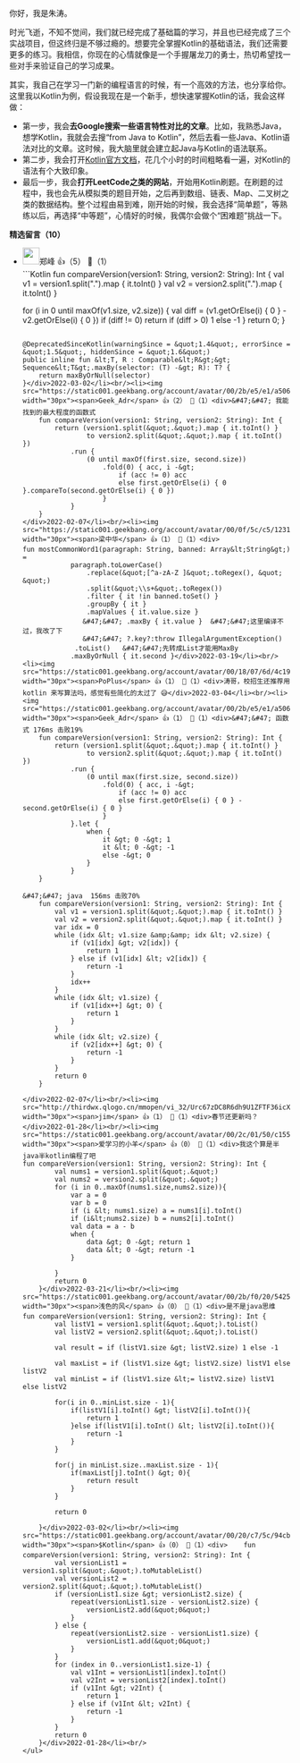 你好，我是朱涛。

时光飞逝，不知不觉间，我们就已经完成了基础篇的学习，并且也已经完成了三个实战项目，但这终归是不够过瘾的。想要完全掌握Kotlin的基础语法，我们还需要更多的练习。我相信，你现在的心情就像是一个手握屠龙刀的勇士，热切希望找一些对手来验证自己的学习成果。

其实，我自己在学习一门新的编程语言的时候，有一个高效的方法，也分享给你。这里我以Kotlin为例，假设我现在是一个新手，想快速掌握Kotlin的话，我会这样做：

- 第一步，我会**去Google搜索一些语言特性对比的文章**。比如，我熟悉Java，想学Kotlin，我就会去搜“from Java to Kotlin”，然后去看一些Java、Kotlin语法对比的文章。这时候，我大脑里就会建立起Java与Kotlin的语法联系。
- 第二步，我会打开[Kotlin官方文档](https://kotlinlang.org/docs/basic-syntax.html)，花几个小时的时间粗略看一遍，对Kotlin的语法有个大致印象。
- 最后一步，我会**打开LeetCode之类的网站**，开始用Kotlin刷题。在刷题的过程中，我也会先从模拟类的题目开始，之后再到数组、链表、Map、二叉树之类的数据结构。整个过程由易到难，刚开始的时候，我会选择“简单题”，等熟练以后，再选择“中等题”，心情好的时候，我偶尔会做个“困难题”挑战一下。
<div><strong>精选留言（10）</strong></div><ul>
<li><img src="https://static001.geekbang.org/account/avatar/00/10/f9/c5/95b97dfa.jpg" width="30px"><span>郑峰</span> 👍（5） 💬（1）<div>```Kotlin
fun compareVersion(version1: String, version2: String): Int {
  val v1 = version1.split(&quot;.&quot;).map { it.toInt() }
  val v2 = version2.split(&quot;.&quot;).map { it.toInt() }

  for (i in 0 until maxOf(v1.size, v2.size)) {
    val diff = (v1.getOrElse(i) { 0 } - v2.getOrElse(i) { 0 })
    if (diff != 0) return if (diff &gt; 0) 1 else -1
  }
  return 0;
}

```</div>2022-01-30</li><br/><li><img src="https://static001.geekbang.org/account/avatar/00/14/71/c1/cbc55e06.jpg" width="30px"><span>白乾涛</span> 👍（2） 💬（2）<div>我知道为啥找不到 maxBy 了，估计是因为这个方法在 1.6 版本中隐藏了

@DeprecatedSinceKotlin(warningSince = &quot;1.4&quot;, errorSince = &quot;1.5&quot;, hiddenSince = &quot;1.6&quot;)
public inline fun &lt;T, R : Comparable&lt;R&gt;&gt; Sequence&lt;T&gt;.maxBy(selector: (T) -&gt; R): T? {
    return maxByOrNull(selector)
}</div>2022-03-02</li><br/><li><img src="https://static001.geekbang.org/account/avatar/00/2b/e5/e1/a5064f88.jpg" width="30px"><span>Geek_Adr</span> 👍（2） 💬（1）<div>&#47;&#47; 我能找到的最大程度的函数式
    fun compareVersion(version1: String, version2: String): Int {
        return (version1.split(&quot;.&quot;).map { it.toInt() }
                to version2.split(&quot;.&quot;).map { it.toInt() })
            .run {
                (0 until maxOf(first.size, second.size))
                    .fold(0) { acc, i -&gt;
                        if (acc != 0) acc
                        else first.getOrElse(i) { 0 }.compareTo(second.getOrElse(i) { 0 })
                    }
            }
    }
</div>2022-02-07</li><br/><li><img src="https://static001.geekbang.org/account/avatar/00/0f/5c/c5/1231d633.jpg" width="30px"><span>梁中华</span> 👍（1） 💬（1）<div>
fun mostCommonWord1(paragraph: String, banned: Array&lt;String&gt;) =
            paragraph.toLowerCase()
                .replace(&quot;[^a-zA-Z ]&quot;.toRegex(), &quot; &quot;)
                .split(&quot;\\s+&quot;.toRegex())
                .filter { it !in banned.toSet() }
                .groupBy { it }
                .mapValues { it.value.size }
               &#47;&#47; .maxBy { it.value }  &#47;&#47;这里编译不过，我改了下
               &#47;&#47; ?.key?:throw IllegalArgumentException()
             .toList()   &#47;&#47;先转成List才能用MaxBy
            .maxByOrNull { it.second }</div>2022-03-19</li><br/><li><img src="https://static001.geekbang.org/account/avatar/00/18/07/6d/4c1909be.jpg" width="30px"><span>PoPlus</span> 👍（1） 💬（1）<div>涛哥，校招生还推荐用 kotlin 来写算法吗，感觉有些简化的太过了 😅</div>2022-03-04</li><br/><li><img src="https://static001.geekbang.org/account/avatar/00/2b/e5/e1/a5064f88.jpg" width="30px"><span>Geek_Adr</span> 👍（1） 💬（1）<div>&#47;&#47; 函数式 176ms 击败19%
    fun compareVersion(version1: String, version2: String): Int {
        return (version1.split(&quot;.&quot;).map { it.toInt() }
                to version2.split(&quot;.&quot;).map { it.toInt() })
            .run {
                (0 until max(first.size, second.size))
                    .fold(0) { acc, i -&gt;
                        if (acc != 0) acc 
                        else first.getOrElse(i) { 0 } - second.getOrElse(i) { 0 }
                    }
            }.let {
                when {
                    it &gt; 0 -&gt; 1
                    it &lt; 0 -&gt; -1
                    else -&gt; 0
                }
            }
    }

&#47;&#47; java  156ms 击败70%
    fun compareVersion(version1: String, version2: String): Int {
        val v1 = version1.split(&quot;.&quot;).map { it.toInt() }
        val v2 = version2.split(&quot;.&quot;).map { it.toInt() }
        var idx = 0
        while (idx &lt; v1.size &amp;&amp; idx &lt; v2.size) {
            if (v1[idx] &gt; v2[idx]) {
                return 1
            } else if (v1[idx] &lt; v2[idx]) {
                return -1
            }
            idx++
        }
        while (idx &lt; v1.size) {
            if (v1[idx++] &gt; 0) {
                return 1
            }
        }
        while (idx &lt; v2.size) {
            if (v2[idx++] &gt; 0) {
                return -1
            }
        }
        return 0
    }

</div>2022-02-07</li><br/><li><img src="http://thirdwx.qlogo.cn/mmopen/vi_32/Urc67zDC8R6dh9U1ZFTF36icXewM1seehvOUYUs4hyWSsFzS5WQc2RcrE1Mzs8qtgib5SM5wFrVh22QcQd0JUUBw/132" width="30px"><span>jim</span> 👍（1） 💬（1）<div>春节还更新吗？</div>2022-01-28</li><br/><li><img src="https://static001.geekbang.org/account/avatar/00/2c/01/50/c1556a25.jpg" width="30px"><span>爱学习的小羊</span> 👍（0） 💬（1）<div>我这个算是半java半kotlin编程了吧
fun compareVersion(version1: String, version2: String): Int {
        val nums1 = version1.split(&quot;.&quot;)
        val nums2 = version2.split(&quot;.&quot;)
        for (i in 0..maxOf(nums1.size,nums2.size)){
            var a = 0
            var b = 0
            if (i &lt; nums1.size) a = nums1[i].toInt()
            if (i&lt;nums2.size) b = nums2[i].toInt()
            val data = a - b
            when {
                data &gt; 0 -&gt; return 1
                data &lt; 0 -&gt; return -1
            }

        }
        return 0
    }</div>2022-03-21</li><br/><li><img src="https://static001.geekbang.org/account/avatar/00/2b/f0/20/54253ab7.jpg" width="30px"><span>浅色的风</span> 👍（0） 💬（1）<div>是不是java思维
fun compareVersion(version1: String, version2: String): Int {
        val listV1 = version1.split(&quot;.&quot;).toList()
        val listV2 = version2.split(&quot;.&quot;).toList()

        val result = if (listV1.size &gt; listV2.size) 1 else -1

        val maxList = if (listV1.size &gt; listV2.size) listV1 else listV2
        val minList = if (listV1.size &lt;= listV2.size) listV1 else listV2

        for(i in 0..minList.size - 1){
            if(listV1[i].toInt() &gt; listV2[i].toInt()){
                return 1
            }else if(listV1[i].toInt() &lt; listV2[i].toInt()){
                return -1
            }
        }

        for(j in minList.size..maxList.size - 1){
            if(maxList[j].toInt() &gt; 0){
                return result
            }
        }

        return 0

    }</div>2022-03-02</li><br/><li><img src="https://static001.geekbang.org/account/avatar/00/20/c7/5c/94cb3a1a.jpg" width="30px"><span>$Kotlin</span> 👍（0） 💬（1）<div>    fun compareVersion(version1: String, version2: String): Int {
        val versionList1 = version1.split(&quot;.&quot;).toMutableList()
        val versionList2 = version2.split(&quot;.&quot;).toMutableList()
        if (versionList1.size &gt; versionList2.size) {
            repeat(versionList1.size - versionList2.size) {
                versionList2.add(&quot;0&quot;)
            }
        } else {
            repeat(versionList2.size - versionList1.size) {
                versionList1.add(&quot;0&quot;)
            }
        }
        for (index in 0..versionList1.size-1) {
            val v1Int = versionList1[index].toInt()
            val v2Int = versionList2[index].toInt()
            if (v1Int &gt; v2Int) {
                return 1
            } else if (v1Int &lt; v2Int) {
                return -1
            }
        }
        return 0
    }</div>2022-01-28</li><br/>
</ul>